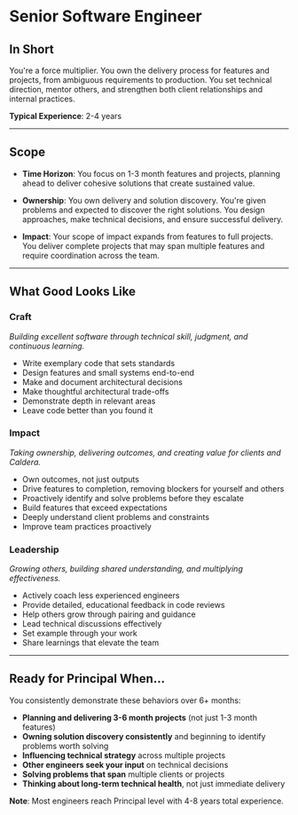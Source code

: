 # Senior Software Engineer

## In Short

You're a force multiplier. You own the delivery process for features and projects, from ambiguous requirements to production. You set technical direction, mentor others, and strengthen both client relationships and internal practices.

**Typical Experience**: 2-4 years

---

## Scope

- **Time Horizon**: You focus on 1-3 month features and projects, planning ahead to deliver cohesive solutions that create sustained value.

- **Ownership**: You own delivery and solution discovery. You're given problems and expected to discover the right solutions. You design approaches, make technical decisions, and ensure successful delivery.

- **Impact**: Your scope of impact expands from features to full projects. You deliver complete projects that may span multiple features and require coordination across the team.

---

## What Good Looks Like

### Craft
*Building excellent software through technical skill, judgment, and continuous learning.*

- Write exemplary code that sets standards
- Design features and small systems end-to-end
- Make and document architectural decisions
- Make thoughtful architectural trade-offs
- Demonstrate depth in relevant areas
- Leave code better than you found it

### Impact
*Taking ownership, delivering outcomes, and creating value for clients and Caldera.*

- Own outcomes, not just outputs
- Drive features to completion, removing blockers for yourself and others
- Proactively identify and solve problems before they escalate
- Build features that exceed expectations
- Deeply understand client problems and constraints
- Improve team practices proactively

### Leadership
*Growing others, building shared understanding, and multiplying effectiveness.*

- Actively coach less experienced engineers
- Provide detailed, educational feedback in code reviews
- Help others grow through pairing and guidance
- Lead technical discussions effectively
- Set example through your work
- Share learnings that elevate the team

---

## Ready for Principal When...

You consistently demonstrate these behaviors over 6+ months:

- **Planning and delivering 3-6 month projects** (not just 1-3 month features)
- **Owning solution discovery consistently** and beginning to identify problems worth solving
- **Influencing technical strategy** across multiple projects
- **Other engineers seek your input** on technical decisions
- **Solving problems that span** multiple clients or projects
- **Thinking about long-term technical health**, not just immediate delivery

**Note**: Most engineers reach Principal level with 4-8 years total experience.


